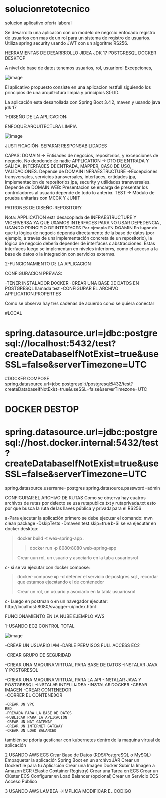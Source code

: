 # solucionretotecnico

solucion aplicativo oferta laboral

Se desarrolla una aplicacón con un modelo de negocio enfocado registro de usuarios con mas de un rol para un sistema de registro  de usuarios. Utiliza spring security
usando JWT con un algoritmo RS256.

HERRAMIENTAS DE DESARRROLLO
JIDEA
JDK 17
POSTGRESQL
DOCKER DESKTOP

A nivel de base  de datos tenemos
usuarios,
rol,
usuariorol
Excepciones,

![image](https://github.com/user-attachments/assets/fff353cc-c9b0-4563-b7c3-b68233993243)


El aplicativo propuesto consiste en una aplicacion restfull siguiendo los principios de una arquitectura limpia y principios SOLID.

La aplicación esta desarrollada con Spring Boot 3.4.2, maven y usando java jdk 17


1-DISEÑO DE LA APLICACION:


ENFOQUE:ARQUITECTURA LIMPIA

![image](https://github.com/user-attachments/assets/9443afc1-0931-4506-8c9e-da213fdd4fa0)

JUSTIFICACIÓN: SEPARAR RESPONSABILIDADES


CAPAS: 
DOMAIN -> Entidades de negocios, repositorios, y excepciones de negocio. No depdende de nadie
APPLICATION -> DTO DE ENTRADA Y SALIDA, INTERFACES DE ENTRADA, MAPPER, CASO DE USO, VALIDACIONES. Depende de DOMAIN
INFRAESTRUCTURE ->Excepciones transversales, servicios transversales, interfaces, entidades jpa, implementacion de repositorios jpa, security y utilidades transversales. Depende de DOMAIN
WEB: Presentacion se encarga de presentar los controladores al usuario depende de todo lo anterior.
TEST -> Módulo de prueba unitarias con MOCK Y JUNIT


PATRONES DE DISEÑO: REPOSITORY

Nota: APPLICATION esta desacoplada de INFRAESTRUCTURE Y VICERVERSA YA QUE USAMOS INTERFACES PARA NO USAR DEPEDENCIA , USANDO PRINCIPIO DE INTERFACES Por ejmeplo EN DOAMIN En lugar de que tu lógica de negocio dependa directamente de la base de datos (por ejemplo, a través de una implementación concreta de un repositorio), la lógica de negocio debería depender de interfaces o abstracciones. Estas interfaces luego se implementan en niveles inferiores, como el acceso a la base de datos o la integración con servicios externos.

2-FUNCIONAMIENTO DE LA APLICACIÓN

CONFIGURACION PREVIAS:

-TENER INSTALADOR DOCKER
-CREAR UNA BASE DE DATOS EN POSTGRESQL llamada test
-CONFIGURAR EL ARCHIVO APPLICATION.PROPERTIES 

Como se observa hay tres cadenas de acuerdo como se quiera conectar

#LOCAL
# spring.datasource.url=jdbc:postgresql://localhost:5432/test?createDatabaseIfNotExist=true&useSSL=false&serverTimezone=UTC
#DOCKER COMPOSE
spring.datasource.url=jdbc:postgresql://postgresql:5432/test?createDatabaseIfNotExist=true&useSSL=false&serverTimezone=UTC
# DOCKER DESTOP
# spring.datasource.url=jdbc:postgresql://host.docker.internal:5432/test?createDatabaseIfNotExist=true&useSSL=false&serverTimezone=UTC
spring.datasource.username=postgres
spring.datasource.password=admin

CONFIGURAR EL ARCHIVO DE RUTAS
Como se observa hay cuatros archivos de rutas por defecto se usa rutapublica.txt y rutaprivada.txt esto por que busca la ruta de las llaves pública y privada para el RS256

a-Para ejecutar la aplicación primero se debe ejecutar el comando: mvn clean package -DskipTests -Dmaven.test.skip=true 
b-Si se va ejecutar en docker desktop: 
> docker build -t web-spring-app .
> >docker run -p 8080:8080 web-spring-app
> >
> Crear uun rol, un usuario y asociarlo en la tabla usuariosrol

c- si se va ejecutar con docker compose:
 > docker-compose up -d
 > detener el servicio de postgres sql , recordar que estamos ejecutando el de contenedor
> 
 > Crear un rol, un usuario y asociarlo en la tabla usuariosrol

 c- Luego en postman o en un navegador ejecutar: http://localhost:8080/swagger-ui/index.html

 
FUNCIONAMIENTO EN LA NUBE EJEMPLO AWS

1-USANDO EC2 CONTROL TOTAL


![image](https://github.com/user-attachments/assets/523f28a4-1b9d-4087-b43a-403f927f074d)


   -CREAR UN USUARIO IAM
   -DARLE PERMISOS FULL ACCESS EC2

   -CREAR GRUPO DE SEGURIDAD

  -CREAR UNA MAQUINA VIRTUAL PARA BASE DE DATOS
   -INSTALAR JAVA Y POSTGRESQL
   
   -CREAR UNA MAQUINA VIRTUAL PARA LA API
   -INSTALAR JAVA Y POSTGRESQL
   -INSTALAR INTELLIJDEA
   -INSTALAR DOCKER
   -CREAR IMAGEN
   -CREAR CONTENEDOR   
   -CORRER EL CONTENEDOR

    -CREAR UN VPC
    RED
    -PRIVADA PARA LA BASE DE DATOS
    -PUBLICAR PARA LA APLICACIÓN
    -CREAR UN NAT GATEWAY
    -CREAR UN INTERNET GATEWAY
    -CREAR UN LOAD BALANCER

   también se pdoria gestionar con kubernetes dentro de la maquina virtual de aplicación

   2 USANDO AWS ECS
   Crear  Base de Datos (RDS/PostgreSQL o MySQL)
   Empaquetar la aplicación Spring Boot en un archivo JAR
   Crear un Dockerfile para tu Aplicación
   Crear una Imagen Docker
   Subir la Imagen a Amazon ECR (Elastic Container Registry)
   Crear una Tarea en ECS
   Crear un Clúster ECS
   Configurar un Load Balancer (opcional)
   Crear un Servicio ECS
   Acceso Público

   3 USANDO AWS LAMBDA ->IMPLICA MODIFICAR EL CODIGO


 







